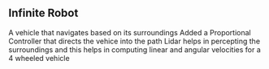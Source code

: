 ## Infinite Robot

A vehicle that navigates based on its surroundings
Added a Proportional Controller that directs the vehice into the path
Lidar helps in percepting the surroundings and this helps in computing linear and angular velocities for a 4 wheeled vehicle
